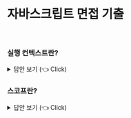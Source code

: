 # 자바스크립트 면접 기출
<br>

### 실행 컨텍스트란?

<details>
   <summary> 답안 보기 (👈 Click)</summary>
<br />
+ 실행 컨텍스트는 자바스크립트의 동작 원리를 담고 있는 핵심 개념입니다 <br>
  실행 컨텍스트를 바르게 이해하면 자바스크립트가 스코프를 기반으로 <br>
  식별자와 식별자에 바인딩된 값(식별자 바인딩)을 관리하는 방식과 <br>
  호이스팅이 발생하는 이유, 클로저의 동작 방식, 그리고 태스크 큐와 함께 동작하는 <br>
  이벤트 핸들러와 비동기 처리의 동작 방식을 이해할 수 있습니다. <br>
</details>


### 스코프란?

<details>
   <summary> 답안 보기 (👈 Click)</summary>
<br />
[참고: 모던 자바스크립트 Deep Dive ] 
   
+ 스코프(유효 범위)는 자바스크립트를 포함한 모든 프로그래밍 언어의 기본적이며 중요한 개념입니다. <br> 
  스코프의 이해가 부족하면 다른 개념을 이해하기 어려울 수 있습니다. <br> 
  더욱이 자바스크립트의 스코프는 다른 언어의 스코프와 구별되는 특징이 있으므로 주의가 필요합니다. <br> 
   
  그리고 var 키워드로 선언한 변수와 let 또는 const 키워드로 선언한 변수의 스코프도 다르게 동작합니다. <br>
  스코프는 변수 그리고 함수와 깊은 관련이 있습니다. <br> 
  
  우리는 스코프를 이미 경험했습니다. 함수의 매개변수는 함수 몸체 내부에서만 참조할 수 있고, <br> 
  함수 몸체 외부에서는 참조할 수 없다고 했습니다. <br> 
  이것은 매개변수를 참조할 수 있는 유효범위, 즉 매개변수의 스코프가 함수 몸체 내부로 한정되기 때문입니다. <br> 
  
  ```
     function add(x,y){
        // 매개변수는 함수 몸체 내부에서만 참조할 수 있다.
        // 즉, 매개변수의 스코프(유효범위)는 함수 몸체 내부다. 
        console.log(x,y);
        return x+y; 
     }

    add(2, 5);

    // 매개변수는 함수 몸체 내부에서만 참조할 수 있다.   
    console.log(x, y); // ReferenceError: x is not defined 
 ```  
   
  변수는 코드의 가장 바깥 영역뿐 아니라 코드 블록이나 함수 몸체 내에서도 선언할 수 있습니다. <br> 
  이 때, 코드 블록이나 함수는 중첩될 수 있습니다. <br> 
</details>

-----------------------
